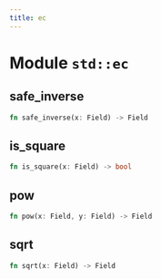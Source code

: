 ```yaml
---
title: ec
---
```


# Module `std::ec`

## safe_inverse

```rust
fn safe_inverse(x: Field) -> Field
```

## is_square

```rust
fn is_square(x: Field) -> bool
```

## pow

```rust
fn pow(x: Field, y: Field) -> Field
```

## sqrt

```rust
fn sqrt(x: Field) -> Field
```

